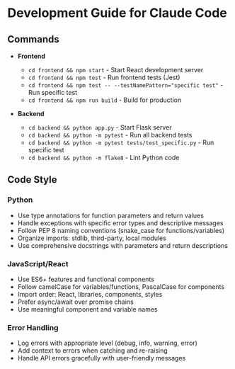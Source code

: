 # Development Guide for Claude Code

## Commands
- **Frontend**
  - `cd frontend && npm start` - Start React development server
  - `cd frontend && npm test` - Run frontend tests (Jest)
  - `cd frontend && npm test -- --testNamePattern="specific test"` - Run specific test
  - `cd frontend && npm run build` - Build for production

- **Backend**
  - `cd backend && python app.py` - Start Flask server
  - `cd backend && python -m pytest` - Run all backend tests
  - `cd backend && python -m pytest tests/test_specific.py` - Run specific test
  - `cd backend && python -m flake8` - Lint Python code

## Code Style

### Python
- Use type annotations for function parameters and return values
- Handle exceptions with specific error types and descriptive messages
- Follow PEP 8 naming conventions (snake_case for functions/variables)
- Organize imports: stdlib, third-party, local modules
- Use comprehensive docstrings with parameters and return descriptions

### JavaScript/React
- Use ES6+ features and functional components
- Follow camelCase for variables/functions, PascalCase for components
- Import order: React, libraries, components, styles
- Prefer async/await over promise chains
- Use meaningful component and variable names

### Error Handling
- Log errors with appropriate level (debug, info, warning, error)
- Add context to errors when catching and re-raising
- Handle API errors gracefully with user-friendly messages